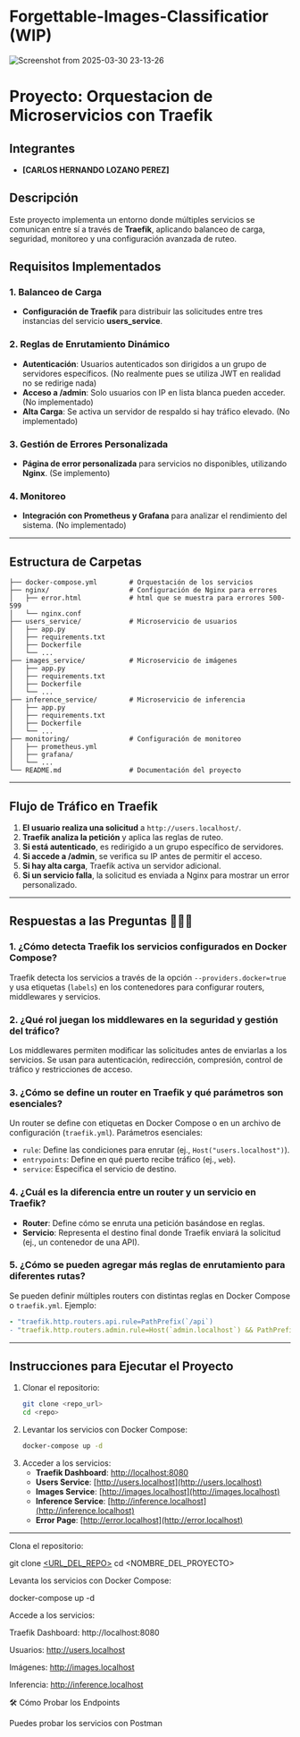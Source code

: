# Forgettable-Images-Classificatior (WIP)
![Screenshot from 2025-03-30 23-13-26](https://github.com/user-attachments/assets/9f7b97a2-f687-433d-bdf5-5d1ab8699a4e)

# Proyecto: Orquestacion de Microservicios con Traefik
## Integrantes
- **[CARLOS HERNANDO LOZANO PEREZ]**

## Descripción
Este proyecto implementa un entorno donde múltiples servicios se comunican entre sí a través de **Traefik**, aplicando balanceo de carga, seguridad, monitoreo y una configuración avanzada de ruteo.

## Requisitos Implementados

### 1. Balanceo de Carga
- **Configuración de Traefik** para distribuir las solicitudes entre tres instancias del servicio **users_service**.

### 2. Reglas de Enrutamiento Dinámico
- **Autenticación**: Usuarios autenticados son dirigidos a un grupo de servidores específicos. (No realmente pues se utiliza JWT en realidad no se redirige nada)
- **Acceso a /admin**: Solo usuarios con IP en lista blanca pueden acceder. (No implementado)
- **Alta Carga**: Se activa un servidor de respaldo si hay tráfico elevado. (No implementado)

### 3. Gestión de Errores Personalizada
- **Página de error personalizada** para servicios no disponibles, utilizando **Nginx**. (Se implemento)

### 4. Monitoreo
- **Integración con Prometheus y Grafana** para analizar el rendimiento del sistema. (No implementado)

---

## Estructura de Carpetas
```
├── docker-compose.yml        # Orquestación de los servicios
├── nginx/                    # Configuración de Nginx para errores
│   ├── error.html            # html que se muestra para errores 500-599
│   └── nginx.conf
├── users_service/            # Microservicio de usuarios
│   ├── app.py
│   ├── requirements.txt
│   ├── Dockerfile
│   └── ...
├── images_service/           # Microservicio de imágenes
│   ├── app.py
│   ├── requirements.txt
│   ├── Dockerfile
│   └── ...
├── inference_service/        # Microservicio de inferencia
│   ├── app.py
│   ├── requirements.txt
│   ├── Dockerfile
│   └── ...
├── monitoring/               # Configuración de monitoreo
│   ├── prometheus.yml
│   ├── grafana/
│   └── ...
└── README.md                 # Documentación del proyecto
```

---

## Flujo de Tráfico en Traefik
1. **El usuario realiza una solicitud** a `http://users.localhost/`.
2. **Traefik analiza la petición** y aplica las reglas de ruteo.
3. **Si está autenticado**, es redirigido a un grupo específico de servidores.
4. **Si accede a /admin**, se verifica su IP antes de permitir el acceso.
5. **Si hay alta carga**, Traefik activa un servidor adicional.
6. **Si un servicio falla**, la solicitud es enviada a Nginx para mostrar un error personalizado.

---

## Respuestas a las Preguntas  🤑🤑🤑

### 1. ¿Cómo detecta Traefik los servicios configurados en Docker Compose?
Traefik detecta los servicios a través de la opción `--providers.docker=true` y usa etiquetas (`labels`) en los contenedores para configurar routers, middlewares y servicios.

### 2. ¿Qué rol juegan los middlewares en la seguridad y gestión del tráfico?
Los middlewares permiten modificar las solicitudes antes de enviarlas a los servicios. Se usan para autenticación, redirección, compresión, control de tráfico y restricciones de acceso.

### 3. ¿Cómo se define un router en Traefik y qué parámetros son esenciales?
Un router se define con etiquetas en Docker Compose o en un archivo de configuración (`traefik.yml`). Parámetros esenciales:
- `rule`: Define las condiciones para enrutar (ej., `Host("users.localhost")`).
- `entrypoints`: Define en qué puerto recibe tráfico (ej., `web`).
- `service`: Especifica el servicio de destino.

### 4. ¿Cuál es la diferencia entre un router y un servicio en Traefik?
- **Router**: Define cómo se enruta una petición basándose en reglas.
- **Servicio**: Representa el destino final donde Traefik enviará la solicitud (ej., un contenedor de una API).

### 5. ¿Cómo se pueden agregar más reglas de enrutamiento para diferentes rutas?
Se pueden definir múltiples routers con distintas reglas en Docker Compose o `traefik.yml`. Ejemplo:
```yaml
- "traefik.http.routers.api.rule=PathPrefix(`/api`)
- "traefik.http.routers.admin.rule=Host(`admin.localhost`) && PathPrefix(`/dashboard`)
```

---

## Instrucciones para Ejecutar el Proyecto
1. Clonar el repositorio:
   ```sh
   git clone <repo_url>
   cd <repo>
   ```
2. Levantar los servicios con Docker Compose:
   ```sh
   docker-compose up -d
   ```
3. Acceder a los servicios:
   - **Traefik Dashboard**: [http://localhost:8080](http://localhost:8080)
   - **Users Service**: [http://users.localhost](http://users.localhost)
   - **Images Service**: [http://images.localhost](http://images.localhost)
   - **Inference Service**: [http://inference.localhost](http://inference.localhost)
   - **Error Page**: [http://error.localhost](http://error.localhost)

---





Clona el repositorio:

git clone [<URL_DEL_REPO>](https://github.com/Pidual/Forgettable-Images-Classificatior)
cd <NOMBRE_DEL_PROYECTO>

Levanta los servicios con Docker Compose:

docker-compose up -d

Accede a los servicios:

Traefik Dashboard: http://localhost:8080

Usuarios: http://users.localhost

Imágenes: http://images.localhost

Inferencia: http://inference.localhost

🛠 Cómo Probar los Endpoints

Puedes probar los servicios con Postman 

